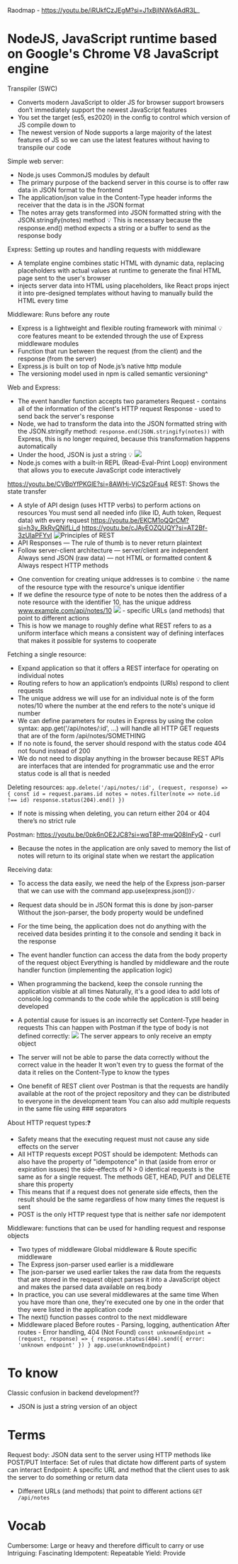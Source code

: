 Raodmap - https://youtu.be/iRUkfCzJEgM?si=J1xBjINWk6AdR3L_
# NodeJS, JavaScript runtime based on Google's Chrome V8 JavaScript engine

Transpiler (SWC)
- Converts modern JavaScript to older JS for browser support
  browsers don’t immediately support the newest JavaScript features
- You set the target (es5, es2020) in the config
  to control which version of JS compile down to
- The newest version of Node supports a large majority of the latest features of JS 
  so we can use the latest features without having to transpile our code


Simple web server:
- Node.js uses CommonJS modules by default
- The primary purpose of the backend server in this course is to offer raw data in JSON format to the frontend
- The application/json value in the Content-Type header informs the receiver that the data is in the JSON format
- The notes array gets transformed into JSON formatted string with the JSON.stringify(notes) method 💡
  This is necessary because the response.end() method expects a string or a buffer to send as the response body


Express: Setting up routes and handling requests with middleware
- A template engine combines static HTML with dynamic data, replacing placeholders with actual values at runtime
  to generate the final HTML page sent to the user's browser
- injects server data into HTML using placeholders, like React props
  inject it into pre-designed templates without having to manually build the HTML every time
<!-- - HTML templates are basically HTML files with placeholders (like variables) where data will be inserted -->
<!--   A template engine takes these templates and replaces placeholders with actual data, generating a final HTML page that’s sent to the user -->
<!-- - Yes, exactly! What a template engine does is a form of server-side rendering (SSR) -->
<!-- - Server-Side Rendering (SSR): -->
<!--   For websites where the server generates and serves HTML content (as opposed to sending just data or APIs to be rendered in the browser) -->
<!-- - When Do You Need a Template Engine?:
<!--   Dynamic Pages: When your web pages need to display dynamic content (like user profiles, blog posts, or product pages) -->
<!--   Used to generate dynamic HTML for SSR -->


Middleware: Runs before any route
- Express is a lightweight and flexible routing framework with minimal 💡
  core features meant to be extended through the use of Express middleware modules
- Function that run between the request (from the client) and the response (from the server)
- Express.js is built on top of Node.js’s native http module
- The versioning model used in npm is called semantic versioning^


Web and Express:
- The event handler function accepts two parameters
  Request  - contains all of the information of the client's HTTP request
  Response - used to send back the server's response
- Node, we had to transform the data into the JSON formatted string with the JSON.stringify method:
  `response.end(JSON.stringify(notes))`
  with Express, this is no longer required, because this transformation happens automatically
- Under the hood, JSON is just a string 💡
  ![](https://fullstackopen.com/static/ab5b5f7c5d8e4b01881bbd927f04ed43/5a190/5.png)
- Node.js comes with a built-in REPL (Read-Eval-Print Loop)
  environment that allows you to execute JavaScript code interactively

https://youtu.be/CVBpYfPKGlE?si=8AWHj-VjCSzGFsu4
REST: Shows the state transfer
- A style of API design (uses HTTP verbs) to perform actions on resources
  You must send all needed info (like ID, Auth token, Request data) with every request
https://youtu.be/EKCM1oQQrCM?si=h3y_RkRvQNifLi_d
https://youtu.be/cJAyEOZQUQY?si=AT2Bf-3zUIaPFYvI
![Principles of REST](https://substackcdn.com/image/fetch/f_auto,q_auto:good,fl_progressive:steep/https%3A%2F%2Fbucketeer-e05bbc84-baa3-437e-9518-adb32be77984.s3.amazonaws.com%2Fpublic%2Fimages%2F7dddcbec-355c-4697-9c52-b560eaa30fab_1600x900.png)
- API Responses — The rule of thumb is to never return plaintext
- Follow server-client architecture — server/client are independent
  Always send JSON (raw data) — not HTML or formatted content & Always respect HTTP methods
<!-- - The singular things, like notes in the case of our application, are called resources in RESTful thinking -->
<!--   Every resource has an associated URL which is the resource's unique address -->
- One convention for creating unique addresses is to combine 💡
  the name of the resource type with the resource's unique identifier
- If we define the resource type of note to be notes
  then the address of a note resource with the identifier 10, has the unique address www.example.com/api/notes/10
  ![](REST-operations.png) - specific URLs (and methods) that point to different actions
- This is how we manage to roughly define what REST refers to as a uniform interface
  which means a consistent way of defining interfaces that makes it possible for systems to cooperate
<!-- - Lv-2 is more than enough: -->
<!-- https://martinfowler.com/articles/richardsonMaturityModel.html -->
<!-- https://roy.gbiv.com/untangled/2008/rest-apis-must-be-hypertext-driven -->


Fetching a single resource:
- Expand application so that it offers a REST interface for operating on individual notes
- Routing refers to how an application’s endpoints (URIs) respond to client requests
- The unique address we will use for an individual note is of the form notes/10
  where the number at the end refers to the note's unique id number
- We can define parameters for routes in Express by using the colon syntax:
  app.get('/api/notes/:id', ...) will handle all HTTP GET requests that are of the form /api/notes/SOMETHING
- If no note is found, the server should respond with the status code 404 not found instead of 200
- We do not need to display anything in the browser because REST APIs are interfaces that are intended for programmatic use
  and the error status code is all that is needed


Deleting resources:
`app.delete('/api/notes/:id', (request, response) => {
  const id = request.params.id
  notes = notes.filter(note => note.id !== id)
  response.status(204).end()
})`
- If note is missing when deleting, you can return either 204 or 404 there’s no strict rule


Postman:
https://youtu.be/0pk6nOE2JC8?si=wqT8P-mwQ08InFyQ - curl
- Because the notes in the application are only saved to memory
  the list of notes will return to its original state when we restart the application


Receiving data:
- To access the data easily, we need the help of the Express json-parser
  that we can use with the command app.use(express.json())💡
- Request data should be in JSON format this is done by json-parser
  Without the json-parser, the body property would be undefined

- For the time being, the application does not do anything with the received data
  besides printing it to the console and sending it back in the response
- The event handler function can access the data from the body property of the request object
  Everything is handled by middleware and the route handler function (implementing the application logic)

- When programming the backend, keep the console running the application visible at all times
  Naturally, it's a good idea to add lots of console.log commands to the code while the application is still being developed
- A potential cause for issues is an incorrectly set Content-Type header in requests
  This can happen with Postman if the type of body is not defined correctly:
  ![](https://fullstackopen.com/static/b5a0cb0c86873d3779ab8950cde4fbe9/5a190/17new.png)
  The server appears to only receive an empty object

- The server will not be able to parse the data correctly without the correct value in the header
  It won't even try to guess the format of the data it relies on the Content-Type to know the types
- One benefit of REST client over Postman is that the requests are handily available at the root of the project repository
  and they can be distributed to everyone in the development team
  You can also add multiple requests in the same file using ### separators
<!-- - Problems can occur with the VS REST client if you accidentally add -->
<!--   an empty line between the top row and the row specifying the HTTP headers -->


About HTTP request types:❓
- Safety means that the executing request must not cause any side effects on the server
- All HTTP requests except POST should be idempotent:
  Methods can also have the property of "idempotence" in that (aside from error or expiration issues) the side-effects of N > 0 identical
  requests is the same as for a single request. The methods GET, HEAD, PUT and DELETE share this property
- This means that if a request does not generate side effects, then the result should be the same
  regardless of how many times the request is sent
- POST is the only HTTP request type that is neither safe nor idempotent


Middleware: functions that can be used for handling request and response objects
- Two types of middleware Global middleware & Route specific middleware
- The Express json-parser used earlier is a middleware
- The json-parser we used earlier takes the raw data from the requests that are stored in the request object
  parses it into a JavaScript object and makes the parsed data available on req.body
- In practice, you can use several middlewares at the same time
  When you have more than one, they're executed one by one in the order that they were listed in the application code
- The next() function passes control to the next middleware
- Middleware placed
  Before routes - Parsing, logging, authentication
  After routes  - Error handling, 404 (Not Found)
  `const unknownEndpoint = (request, response) => {
    response.status(404).send({ error: 'unknown endpoint' })
  }
  app.use(unknownEndpoint)`


# To know
Classic confusion in backend development??
- JSON is just a string version of an object

# Terms
<!-- console.log(Math.floor(Math.random() * (max  min  1))  min) -->
Request body: JSON data sent to the server using HTTP methods like POST/PUT
Interface: Set of rules that dictate how different parts of system can interact
Endpoint: A specific URL and method that the client uses to ask the server to do something or return data
- Different URLs (and methods) that point to different actions `GET /api/notes`

# Vocab
Cumbersome: Large or heavy and therefore difficult to carry or use
Intriguing: Fascinating
Idempotent: Repeatable
Yield: Provide
